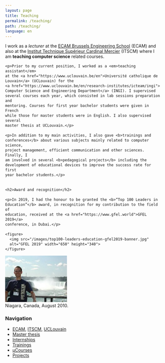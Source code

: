 ```yaml
---
layout: page
title: Teaching
permalink: /teaching/
path: /teaching/
language: en
---
```


<div class="page-col-wrapper">
  <div class="page-col page-col-1">
    <p>I work as a <em>lecturer</em> at the
    <a href="https://www.ecam.be">ECAM Brussels Engineering School</a> (ECAM)
    and also at the <a href="http://www.itscm2.be"> Institut Technique
    Supérieur Cardinal Mercier</a> (ITSCM) where I am <b>teaching computer
    science</b> related courses.</p>

    <p>Prior to my current position, I worked as a <em>teaching assistant</em>
    at the <a href="https://www.uclouvain.be/en">Université catholique de
    Louvain</a> (UCLouvain) for the
    <a href="https://www.uclouvain.be/en/research-institutes/icteam/ingi">
    Computer Science and Engineering Department</a> (INGI). I supervised
    several courses each year, which consisted in lab sessions preparation and
    mentoring. Courses for first year bachelor students were given in French
    while those for master students were in English. I also supervised several
    master thesis at UCLouvain.</p>

    <p>In addition to my main activities, I also gave <b>trainings and
    conferences</b> about various subjects mainly related to computer science,
    project management, efficient communication and other sciences. Finally, I
    am involved in several <b>pedagogical projects</b> including the
    development of educational devices to improve the success rate for first
    year bachelor students.</p>


    <h2>Award and recognition</h2>

    <p>In 2019, I had the honour to be granted the <b>“Top 100 Leaders in
    Education”</b> award, in recognition for my contribution to the field of
    education, received at the <a href="https://www.gfel.world">GFEL 2019</a>
    conference, in Dubai.</p>

    <figure>
      <img src="/images/top100-leaders-education-gfel2019-banner.jpg"
      alt="GFEL 2019" width="650" height="340">
    </figure>
  </div>
  <div class="page-col page-col-2">
    <p><img src="/images/niagara.jpg" alt="Niagara, Canada, August 2010"
    width="200" height="150"><br>
    Niagara, Canada, August 2010.</p>
    <h3>Navigation</h3>
    <ul class="navigation">
      <li><a href="/teaching/ecam/">ECAM</a>,
      <a href="/teaching/itscm/">ITSCM</a>,
      <a href="/teaching/uclouvain/">UCLouvain</a></li>
      <li><a href="/teaching/masterthesis/">Master thesis</a></li>
      <li><a href="/teaching/internships/">Internships</a></li>
      <li><a href="/teaching/trainings/">Trainings</a></li>
      <li><a href="/teaching/µcourses/">µCourses</a></li>
      <li><a href="/teaching/projects/">Projects</a></li>
    </ul>
  </div>
</div>
